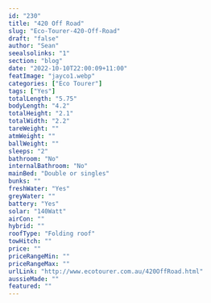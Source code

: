 ```yaml
---
id: "230"
title: "420 Off Road"
slug: "Eco-Tourer-420-Off-Road"
draft: "false"
author: "Sean"
seealsolinks: "1"
section: "blog"
date: "2022-10-10T22:00:09+11:00"
featImage: "jayco1.webp"
categories: ["Eco Tourer"]
tags: ["Yes"]
totalLength: "5.75"
bodyLength: "4.2"
totalHeight: "2.1"
totalWidth: "2.2"
tareWeight: ""
atmWeight: ""
ballWeight: ""
sleeps: "2"
bathroom: "No"
internalBathroom: "No"
mainBed: "Double or singles"
bunks: ""
freshWater: "Yes"
greyWater: ""
battery: "Yes"
solar: "140Watt"
airCon: ""
hybrid: ""
roofType: "Folding roof"
towHitch: ""
price: ""
priceRangeMin: ""
priceRangeMax: ""
urlLink: "http://www.ecotourer.com.au/420OffRoad.html"
aussieMade: ""
featured: ""
---
```

